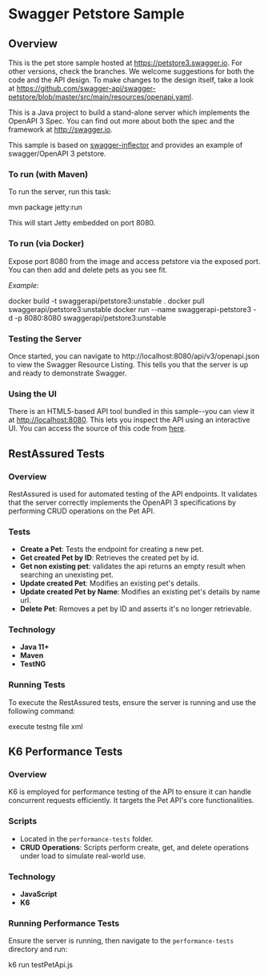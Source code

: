 # Swagger Petstore Sample

## Overview
This is the pet store sample hosted at https://petstore3.swagger.io. For other versions, check the branches.
We welcome suggestions for both the code and the API design.
To make changes to the design itself, take a look at https://github.com/swagger-api/swagger-petstore/blob/master/src/main/resources/openapi.yaml.

This is a Java project to build a stand-alone server which implements the OpenAPI 3 Spec. You can find out more about both the spec and the framework at http://swagger.io.

This sample is based on [swagger-inflector](https://github.com/swagger-api/swagger-inflector) and provides an example of swagger/OpenAPI 3 petstore.

### To run (with Maven)
To run the server, run this task:

mvn package jetty:run


This will start Jetty embedded on port 8080.

### To run (via Docker)

Expose port 8080 from the image and access petstore via the exposed port. You can then add and delete pets as you see fit.

*Example*:

docker build -t swaggerapi/petstore3:unstable .
docker pull swaggerapi/petstore3:unstable
docker run --name swaggerapi-petstore3 -d -p 8080:8080 swaggerapi/petstore3:unstable


### Testing the Server
Once started, you can navigate to http://localhost:8080/api/v3/openapi.json to view the Swagger Resource Listing. This tells you that the server is up and ready to demonstrate Swagger.

### Using the UI
There is an HTML5-based API tool bundled in this sample--you can view it at [http://localhost:8080](http://localhost:8080). This lets you inspect the API using an interactive UI. You can access the source of this code from [here](https://github.com/swagger-api/swagger-ui).

## RestAssured Tests

### Overview
RestAssured is used for automated testing of the API endpoints. It validates that the server correctly implements the OpenAPI 3 specifications by performing CRUD operations on the Pet API.

### Tests
- **Create a Pet**: Tests the endpoint for creating a new pet.
- **Get created Pet by ID**: Retrieves the created pet by id.
- **Get non existing pet**: validates the api returns an empty result when searching an unexisting pet.
- **Update created Pet**: Modifies an existing pet's details.
- **Update created Pet by Name**: Modifies an existing pet's details by name url.
- **Delete Pet**: Removes a pet by ID and asserts it's no longer retrievable.

### Technology
- **Java 11+**
- **Maven**
- **TestNG**

### Running Tests
To execute the RestAssured tests, ensure the server is running and use the following command:

execute testng file xml


## K6 Performance Tests

### Overview
K6 is employed for performance testing of the API to ensure it can handle concurrent requests efficiently. It targets the Pet API's core functionalities.

### Scripts
- Located in the `performance-tests` folder.
- **CRUD Operations**: Scripts perform create, get, and delete operations under load to simulate real-world use.

### Technology
- **JavaScript**
- **K6**

### Running Performance Tests
Ensure the server is running, then navigate to the `performance-tests` directory and run:

k6 run testPetApi.js



